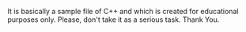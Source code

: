 It is basically a sample file of C++ and which is created for educational purposes only. Please, don't take it as a serious task.
Thank You.
